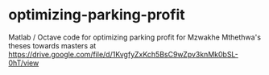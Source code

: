 # optimizing-parking-profit
Matlab / Octave code for optimizing parking profit
for Mzwakhe Mthethwa's theses towards masters at
https://drive.google.com/file/d/1KvgfyZxKch5BsC9wZpv3knMk0bSL-0hT/view
